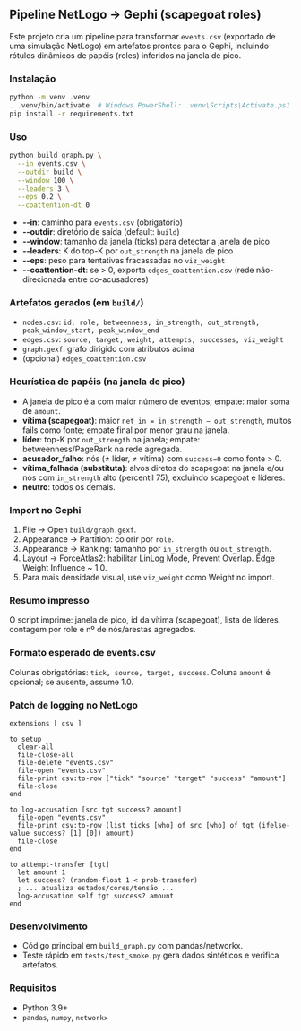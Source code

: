 ## Pipeline NetLogo → Gephi (scapegoat roles)

Este projeto cria um pipeline para transformar `events.csv` (exportado de uma simulação NetLogo) em artefatos prontos para o Gephi, incluindo rótulos dinâmicos de papéis (roles) inferidos na janela de pico.

### Instalação

```bash
python -m venv .venv
. .venv/bin/activate  # Windows PowerShell: .venv\Scripts\Activate.ps1
pip install -r requirements.txt
```

### Uso

```bash
python build_graph.py \
  --in events.csv \
  --outdir build \
  --window 100 \
  --leaders 3 \
  --eps 0.2 \
  --coattention-dt 0
```

- **--in**: caminho para `events.csv` (obrigatório)
- **--outdir**: diretório de saída (default: `build`)
- **--window**: tamanho da janela (ticks) para detectar a janela de pico
- **--leaders**: K do top-K por `out_strength` na janela de pico
- **--eps**: peso para tentativas fracassadas no `viz_weight`
- **--coattention-dt**: se > 0, exporta `edges_coattention.csv` (rede não-direcionada entre co-acusadores)

### Artefatos gerados (em `build/`)

- `nodes.csv`: `id, role, betweenness, in_strength, out_strength, peak_window_start, peak_window_end`
- `edges.csv`: `source, target, weight, attempts, successes, viz_weight`
- `graph.gexf`: grafo dirigido com atributos acima
- (opcional) `edges_coattention.csv`

### Heurística de papéis (na janela de pico)

- A janela de pico é a com maior número de eventos; empate: maior soma de `amount`.
- **vítima (scapegoat)**: maior `net_in = in_strength − out_strength`, muitos fails como fonte; empate final por menor grau na janela.
- **líder**: top-K por `out_strength` na janela; empate: betweenness/PageRank na rede agregada.
- **acusador_falho**: nós (≠ líder, ≠ vítima) com `success=0` como fonte > 0.
- **vítima_falhada (substituta)**: alvos diretos do scapegoat na janela e/ou nós com `in_strength` alto (percentil 75), excluindo scapegoat e líderes.
- **neutro**: todos os demais.

### Import no Gephi

1. File → Open `build/graph.gexf`.
2. Appearance → Partition: colorir por `role`.
3. Appearance → Ranking: tamanho por `in_strength` ou `out_strength`.
4. Layout → ForceAtlas2: habilitar LinLog Mode, Prevent Overlap. Edge Weight Influence ~ 1.0.
5. Para mais densidade visual, use `viz_weight` como Weight no import.

### Resumo impresso

O script imprime: janela de pico, id da vítima (scapegoat), lista de líderes, contagem por role e nº de nós/arestas agregados.

### Formato esperado de events.csv

Colunas obrigatórias: `tick, source, target, success`. Coluna `amount` é opcional; se ausente, assume 1.0.

### Patch de logging no NetLogo

```netlogo
extensions [ csv ]

to setup
  clear-all
  file-close-all
  file-delete "events.csv"
  file-open "events.csv"
  file-print csv:to-row ["tick" "source" "target" "success" "amount"]
  file-close
end

to log-accusation [src tgt success? amount]
  file-open "events.csv"
  file-print csv:to-row (list ticks [who] of src [who] of tgt (ifelse-value success? [1] [0]) amount)
  file-close
end

to attempt-transfer [tgt]
  let amount 1
  let success? (random-float 1 < prob-transfer)
  ; ... atualiza estados/cores/tensão ...
  log-accusation self tgt success? amount
end
```

### Desenvolvimento

- Código principal em `build_graph.py` com pandas/networkx.
- Teste rápido em `tests/test_smoke.py` gera dados sintéticos e verifica artefatos.

### Requisitos

- Python 3.9+
- `pandas`, `numpy`, `networkx`
